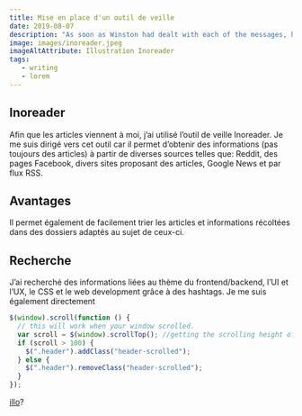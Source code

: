 ```yaml
---
title: Mise en place d'un outil de veille
date: 2019-08-07
description: "As soon as Winston had dealt with each of the messages, he clipped his speakwritten corrections to the appropriate copy of the Times and pushed them into the pneumatic tube. Then, with a movement which was as nearly as possible unconscious, he crumpled up the original message and any notes that he himself had made, and dropped them into the memory hole to be devoured by the flames."
image: images/inoreader.jpeg
imageAltAttribute: Illustration Inoreader
tags:
   - writing 
   - lorem 
---
```


## Inoreader
Afin que les articles viennent à moi, j’ai utilisé l’outil de veille Inoreader. Je me suis dirigé vers cet outil car il permet d’obtenir des informations (pas toujours des articles) à partir de diverses sources telles que: Reddit, des pages Facebook, divers sites proposant des articles, Google News et par flux RSS. 

## Avantages
Il permet également de facilement trier les articles et informations récoltées dans des dossiers adaptés au sujet de ceux-ci.

## Recherche
J’ai recherché des informations liées au thème du frontend/backend, l’UI et l’UX, le CSS et le web development grâce à des hashtags. Je me suis également directement

```javascript
$(window).scroll(function () {
  // this will work when your window scrolled.
  var scroll = $(window).scrollTop(); //getting the scrolling height of window
  if (scroll > 100) {
    $(".header").addClass("header-scrolled");
  } else {
    $(".header").removeClass("header-scrolled");
  }
});
```
[illo](http://talibus-comitem.org/invia)?
